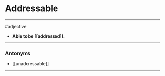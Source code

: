 # Addressable
---
#adjective
- **Able to be [[addressed]].**
---
### Antonyms
- [[unaddressable]]
---
